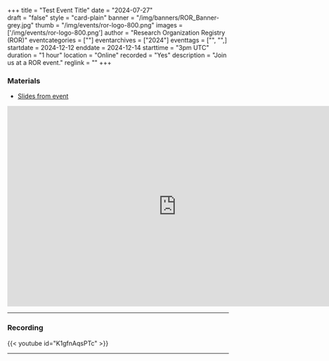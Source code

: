 +++
title = "Test Event Title" 
date = "2024-07-27"  
draft = "false" 
style = "card-plain" 
banner = "/img/banners/ROR_Banner-grey.jpg" 
thumb = "/img/events/ror-logo-800.png" 
images = ['/img/events/ror-logo-800.png']
author = "Research Organization Registry (ROR)" 
eventcategories = [""]
eventarchives = ["2024"]
eventtags = ["", "",]
startdate = 2024-12-12
enddate = 2024-12-14
starttime = "3pm UTC"
duration = "1 hour"
location = "Online"
recorded = "Yes"
description = "Join us at a ROR event."
reglink = ""
+++


### Materials 

- [Slides from event](https://docs.google.com/presentation/d/e/2PACX-1vRE00QT1Cb6NxhnjD4VM-6hyFADild4O48J8GSCOglT53RyDwIWPh_bqwCdycoYb8H9s8_oLwvx3MQi/pub?start=false&loop=false&delayms=3000)

<iframe src="https://docs.google.com/presentation/d/e/2PACX-1vRE00QT1Cb6NxhnjD4VM-6hyFADild4O48J8GSCOglT53RyDwIWPh_bqwCdycoYb8H9s8_oLwvx3MQi/embed?start=false&loop=false&delayms=3000" frameborder="0" width="768" height="455" allowfullscreen="true" mozallowfullscreen="true" webkitallowfullscreen="true"></iframe>

---

### Recording 

{{< youtube id="K1gfnAqsPTc" >}}

--- 


